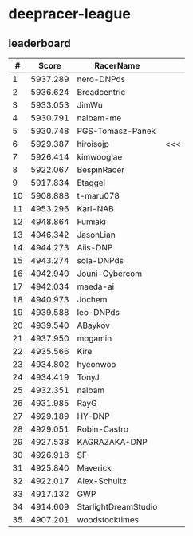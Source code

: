 # deepracer-league

## leaderboard

<!-- leaderboard -->
| # | Score | RacerName |   |
| - | ----- | --------- | - |
| 1 | 5937.289 | nero-DNPds | |
| 2 | 5936.624 | Breadcentric | |
| 3 | 5933.053 | JimWu | |
| 4 | 5930.791 | nalbam-me | |
| 5 | 5930.748 | PGS-Tomasz-Panek | |
| 6 | 5929.387 | hiroisojp | <<< |
| 7 | 5926.414 | kimwooglae | |
| 8 | 5922.067 | BespinRacer | |
| 9 | 5917.834 | Etaggel | |
| 10 | 5908.888 | t-maru078 | |
| 11 | 4953.296 | Karl-NAB | |
| 12 | 4948.864 | Fumiaki | |
| 13 | 4946.342 | JasonLian | |
| 14 | 4944.273 | Aiis-DNP | |
| 15 | 4943.274 | sola-DNPds | |
| 16 | 4942.940 | Jouni-Cybercom | |
| 17 | 4942.034 | maeda-ai | |
| 18 | 4940.973 | Jochem | |
| 19 | 4939.588 | leo-DNPds | |
| 20 | 4939.540 | ABaykov | |
| 21 | 4937.950 | mogamin | |
| 22 | 4935.566 | Kire | |
| 23 | 4934.802 | hyeonwoo | |
| 24 | 4934.419 | TonyJ | |
| 25 | 4932.351 | nalbam | |
| 26 | 4931.985 | RayG | |
| 27 | 4929.189 | HY-DNP | |
| 28 | 4929.051 | Robin-Castro | |
| 29 | 4927.538 | KAGRAZAKA-DNP | |
| 30 | 4926.918 | SF | |
| 31 | 4925.840 | Maverick | |
| 32 | 4922.017 | Alex-Schultz | |
| 33 | 4917.132 | GWP | |
| 34 | 4914.609 | StarlightDreamStudio | |
| 35 | 4907.201 | woodstocktimes | |
